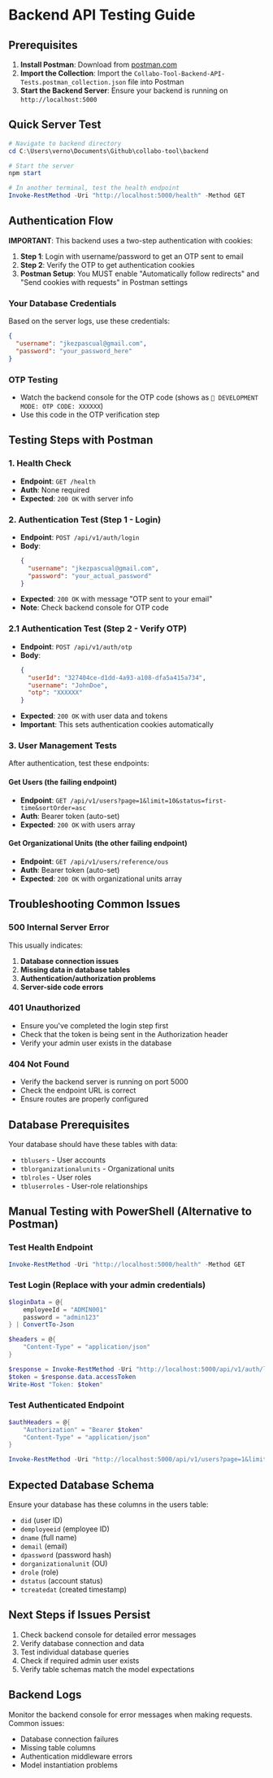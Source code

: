 # Backend API Testing Guide

## Prerequisites
1. **Install Postman**: Download from [postman.com](https://www.postman.com/downloads/)
2. **Import the Collection**: Import the `Collabo-Tool-Backend-API-Tests.postman_collection.json` file into Postman
3. **Start the Backend Server**: Ensure your backend is running on `http://localhost:5000`

## Quick Server Test
```powershell
# Navigate to backend directory
cd C:\Users\verno\Documents\Github\collabo-tool\backend

# Start the server
npm start

# In another terminal, test the health endpoint
Invoke-RestMethod -Uri "http://localhost:5000/health" -Method GET
```

## Authentication Flow
**IMPORTANT**: This backend uses a two-step authentication with cookies:

1. **Step 1**: Login with username/password to get an OTP sent to email
2. **Step 2**: Verify the OTP to get authentication cookies
3. **Postman Setup**: You MUST enable "Automatically follow redirects" and "Send cookies with requests" in Postman settings

### Your Database Credentials
Based on the server logs, use these credentials:
```json
{
  "username": "jkezpascual@gmail.com", 
  "password": "your_password_here"
}
```

### OTP Testing
- Watch the backend console for the OTP code (shows as `🔑 DEVELOPMENT MODE: OTP CODE: XXXXXX`)
- Use this code in the OTP verification step

## Testing Steps with Postman

### 1. Health Check
- **Endpoint**: `GET /health`
- **Auth**: None required
- **Expected**: `200 OK` with server info

### 2. Authentication Test (Step 1 - Login)
- **Endpoint**: `POST /api/v1/auth/login`
- **Body**: 
  ```json
  {
    "username": "jkezpascual@gmail.com",
    "password": "your_actual_password"
  }
  ```
- **Expected**: `200 OK` with message "OTP sent to your email"
- **Note**: Check backend console for OTP code

### 2.1 Authentication Test (Step 2 - Verify OTP)
- **Endpoint**: `POST /api/v1/auth/otp`
- **Body**: 
  ```json
  {
    "userId": "327404ce-d1dd-4a93-a108-dfa5a415a734",
    "username": "JohnDoe", 
    "otp": "XXXXXX"
  }
  ```
- **Expected**: `200 OK` with user data and tokens
- **Important**: This sets authentication cookies automatically

### 3. User Management Tests
After authentication, test these endpoints:

#### Get Users (the failing endpoint)
- **Endpoint**: `GET /api/v1/users?page=1&limit=10&status=first-time&sortOrder=asc`
- **Auth**: Bearer token (auto-set)
- **Expected**: `200 OK` with users array

#### Get Organizational Units (the other failing endpoint)
- **Endpoint**: `GET /api/v1/users/reference/ous`
- **Auth**: Bearer token (auto-set)
- **Expected**: `200 OK` with organizational units array

## Troubleshooting Common Issues

### 500 Internal Server Error
This usually indicates:
1. **Database connection issues**
2. **Missing data in database tables**
3. **Authentication/authorization problems**
4. **Server-side code errors**

### 401 Unauthorized
- Ensure you've completed the login step first
- Check that the token is being sent in the Authorization header
- Verify your admin user exists in the database

### 404 Not Found
- Verify the backend server is running on port 5000
- Check the endpoint URL is correct
- Ensure routes are properly configured

## Database Prerequisites
Your database should have these tables with data:
- `tblusers` - User accounts
- `tblorganizationalunits` - Organizational units
- `tblroles` - User roles
- `tbluserroles` - User-role relationships

## Manual Testing with PowerShell (Alternative to Postman)

### Test Health Endpoint
```powershell
Invoke-RestMethod -Uri "http://localhost:5000/health" -Method GET
```

### Test Login (Replace with your admin credentials)
```powershell
$loginData = @{
    employeeId = "ADMIN001"
    password = "admin123"
} | ConvertTo-Json

$headers = @{
    "Content-Type" = "application/json"
}

$response = Invoke-RestMethod -Uri "http://localhost:5000/api/v1/auth/login" -Method POST -Body $loginData -Headers $headers
$token = $response.data.accessToken
Write-Host "Token: $token"
```

### Test Authenticated Endpoint
```powershell
$authHeaders = @{
    "Authorization" = "Bearer $token"
    "Content-Type" = "application/json"
}

Invoke-RestMethod -Uri "http://localhost:5000/api/v1/users?page=1&limit=10" -Method GET -Headers $authHeaders
```

## Expected Database Schema
Ensure your database has these columns in the users table:
- `did` (user ID)
- `demployeeid` (employee ID)
- `dname` (full name)
- `demail` (email)
- `dpassword` (password hash)
- `dorganizationalunit` (OU)
- `drole` (role)
- `dstatus` (account status)
- `tcreatedat` (created timestamp)

## Next Steps if Issues Persist
1. Check backend console for detailed error messages
2. Verify database connection and data
3. Test individual database queries
4. Check if required admin user exists
5. Verify table schemas match the model expectations

## Backend Logs
Monitor the backend console for error messages when making requests. Common issues:
- Database connection failures
- Missing table columns
- Authentication middleware errors
- Model instantiation problems
